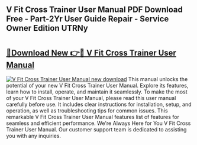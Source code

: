 ## V Fit Cross Trainer User Manual PDF Download Free - Part-2Yr User Guide Repair - Service Owner Edition UTRNy

# <h2><a href="http://bc74082.oget.top/?id=V+Fit+Cross+Trainer+User+Manual">🔗Download New 👉🔴 V Fit Cross Trainer User Manual</a></h2>

[![V Fit Cross Trainer User Manual new download](https://i.imgur.com/5g1atiW.png)](http://bc74082.oget.top/?id=V+Fit+Cross+Trainer+User+Manual)
This manual unlocks the potential of your new V Fit Cross Trainer User Manual. Explore its features, learn how to install, operate, and maintain it seamlessly. To make the most of your V Fit Cross Trainer User Manual, please read this user manual carefully before use. It includes clear instructions for installation, setup, and operation, as well as troubleshooting tips for common issues. This remarkable V Fit Cross Trainer User Manual features list of features for seamless and efficient performance. We're Always Here for You V Fit Cross Trainer User Manual. Our customer support team is dedicated to assisting you with any inquiries.
